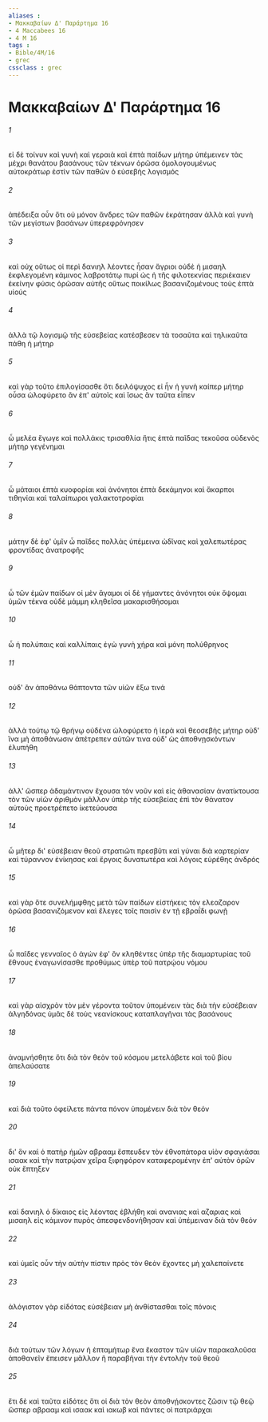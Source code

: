 ```yaml
---
aliases : 
- Μακκαβαίων Δ' Παράρτημα 16
- 4 Maccabees 16
- 4 M 16
tags : 
- Bible/4M/16
- grec
cssclass : grec
---
```


# Μακκαβαίων Δ' Παράρτημα 16

###### 1
εἰ δὲ τοίνυν καὶ γυνὴ καὶ γεραιὰ καὶ ἑπτὰ παίδων μήτηρ ὑπέμεινεν τὰς μέχρι θανάτου βασάνους τῶν τέκνων ὁρῶσα ὁμολογουμένως αὐτοκράτωρ ἐστὶν τῶν παθῶν ὁ εὐσεβὴς λογισμός
###### 2
ἀπέδειξα οὖν ὅτι οὐ μόνον ἄνδρες τῶν παθῶν ἐκράτησαν ἀλλὰ καὶ γυνὴ τῶν μεγίστων βασάνων ὑπερεφρόνησεν
###### 3
καὶ οὐχ οὕτως οἱ περὶ δανιηλ λέοντες ἦσαν ἄγριοι οὐδὲ ἡ μισαηλ ἐκφλεγομένη κάμινος λαβροτάτῳ πυρί ὡς ἡ τῆς φιλοτεκνίας περιέκαιεν ἐκείνην φύσις ὁρῶσαν αὐτῆς οὕτως ποικίλως βασανιζομένους τοὺς ἑπτὰ υἱούς
###### 4
ἀλλὰ τῷ λογισμῷ τῆς εὐσεβείας κατέσβεσεν τὰ τοσαῦτα καὶ τηλικαῦτα πάθη ἡ μήτηρ
###### 5
καὶ γὰρ τοῦτο ἐπιλογίσασθε ὅτι δειλόψυχος εἰ ἦν ἡ γυνὴ καίπερ μήτηρ οὖσα ὠλοφύρετο ἂν ἐπ' αὐτοῖς καὶ ἴσως ἂν ταῦτα εἶπεν
###### 6
ὦ μελέα ἔγωγε καὶ πολλάκις τρισαθλία ἥτις ἑπτὰ παῖδας τεκοῦσα οὐδενὸς μήτηρ γεγένημαι
###### 7
ὦ μάταιοι ἑπτὰ κυοφορίαι καὶ ἀνόνητοι ἑπτὰ δεκάμηνοι καὶ ἄκαρποι τιθηνίαι καὶ ταλαίπωροι γαλακτοτροφίαι
###### 8
μάτην δὲ ἐφ' ὑμῖν ὦ παῖδες πολλὰς ὑπέμεινα ὠδῖνας καὶ χαλεπωτέρας φροντίδας ἀνατροφῆς
###### 9
ὦ τῶν ἐμῶν παίδων οἱ μὲν ἄγαμοι οἱ δὲ γήμαντες ἀνόνητοι οὐκ ὄψομαι ὑμῶν τέκνα οὐδὲ μάμμη κληθεῖσα μακαρισθήσομαι
###### 10
ὦ ἡ πολύπαις καὶ καλλίπαις ἐγὼ γυνὴ χήρα καὶ μόνη πολύθρηνος
###### 11
οὐδ' ἂν ἀποθάνω θάπτοντα τῶν υἱῶν ἕξω τινά
###### 12
ἀλλὰ τούτῳ τῷ θρήνῳ οὐδένα ὠλοφύρετο ἡ ἱερὰ καὶ θεοσεβὴς μήτηρ οὐδ' ἵνα μὴ ἀποθάνωσιν ἀπέτρεπεν αὐτῶν τινα οὐδ' ὡς ἀποθνῃσκόντων ἐλυπήθη
###### 13
ἀλλ' ὥσπερ ἀδαμάντινον ἔχουσα τὸν νοῦν καὶ εἰς ἀθανασίαν ἀνατίκτουσα τὸν τῶν υἱῶν ἀριθμὸν μᾶλλον ὑπὲρ τῆς εὐσεβείας ἐπὶ τὸν θάνατον αὐτοὺς προετρέπετο ἱκετεύουσα
###### 14
ὦ μῆτερ δι' εὐσέβειαν θεοῦ στρατιῶτι πρεσβῦτι καὶ γύναι διὰ καρτερίαν καὶ τύραννον ἐνίκησας καὶ ἔργοις δυνατωτέρα καὶ λόγοις εὑρέθης ἀνδρός
###### 15
καὶ γὰρ ὅτε συνελήμφθης μετὰ τῶν παίδων εἱστήκεις τὸν ελεαζαρον ὁρῶσα βασανιζόμενον καὶ ἔλεγες τοῖς παισὶν ἐν τῇ εβραΐδι φωνῇ
###### 16
ὦ παῖδες γενναῖος ὁ ἀγών ἐφ' ὃν κληθέντες ὑπὲρ τῆς διαμαρτυρίας τοῦ ἔθνους ἐναγωνίσασθε προθύμως ὑπὲρ τοῦ πατρῴου νόμου
###### 17
καὶ γὰρ αἰσχρὸν τὸν μὲν γέροντα τοῦτον ὑπομένειν τὰς διὰ τὴν εὐσέβειαν ἀλγηδόνας ὑμᾶς δὲ τοὺς νεανίσκους καταπλαγῆναι τὰς βασάνους
###### 18
ἀναμνήσθητε ὅτι διὰ τὸν θεὸν τοῦ κόσμου μετελάβετε καὶ τοῦ βίου ἀπελαύσατε
###### 19
καὶ διὰ τοῦτο ὀφείλετε πάντα πόνον ὑπομένειν διὰ τὸν θεόν
###### 20
δι' ὃν καὶ ὁ πατὴρ ἡμῶν αβρααμ ἔσπευδεν τὸν ἐθνοπάτορα υἱὸν σφαγιάσαι ισαακ καὶ τὴν πατρῴαν χεῖρα ξιφηφόρον καταφερομένην ἐπ' αὐτὸν ὁρῶν οὐκ ἔπτηξεν
###### 21
καὶ δανιηλ ὁ δίκαιος εἰς λέοντας ἐβλήθη καὶ ανανιας καὶ αζαριας καὶ μισαηλ εἰς κάμινον πυρὸς ἀπεσφενδονήθησαν καὶ ὑπέμειναν διὰ τὸν θεόν
###### 22
καὶ ὑμεῖς οὖν τὴν αὐτὴν πίστιν πρὸς τὸν θεὸν ἔχοντες μὴ χαλεπαίνετε
###### 23
ἀλόγιστον γὰρ εἰδότας εὐσέβειαν μὴ ἀνθίστασθαι τοῖς πόνοις
###### 24
διὰ τούτων τῶν λόγων ἡ ἑπταμήτωρ ἕνα ἕκαστον τῶν υἱῶν παρακαλοῦσα ἀποθανεῖν ἔπεισεν μᾶλλον ἢ παραβῆναι τὴν ἐντολὴν τοῦ θεοῦ
###### 25
ἔτι δὲ καὶ ταῦτα εἰδότες ὅτι οἱ διὰ τὸν θεὸν ἀποθνῄσκοντες ζῶσιν τῷ θεῷ ὥσπερ αβρααμ καὶ ισαακ καὶ ιακωβ καὶ πάντες οἱ πατριάρχαι
